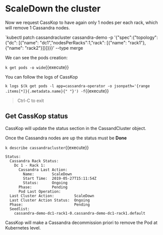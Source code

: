 

# ScaleDown the cluster

Now we request CassKop to have again only 1 nodes per each rack, which will remove 1 Cassandra nodes.

`kubectl patch cassandracluster cassandra-demo -p '{"spec":{"topology": {"dc": [{"name": "dc1","nodesPerRacks":1,"rack": [{"name": "rack1"},{"name": "rack2"}]}]}}}' --type merge

We can see the pods creation: 

`k get pods -o wide`{{execute}}

You can follow the logs of CassKop 

`k logs $(k get pods -l app=cassandra-operator -o jsonpath='{range .items[*]}{.metadata.name}{" "}') -f`{{execute}}

> Ctrl-C to exit


## Get CassKop status

CassKop will update the status section in the CassandCluster object.

Once the Cassandra nodes are up the status must be **Done**

`k describe cassandracluster`{{execute}}
```
Status:
  Cassandra Rack Status:
    Dc 1 - Rack 1:
      Cassandra Last Action:
        Name:        ScaleDown
        Start Time:  2019-05-27T15:11:54Z
        Status:      Ongoing
      Phase:         Pending
      Pod Last Operation:
  Last Cluster Action:         ScaleDown
  Last Cluster Action Status:  Ongoing
  Phase:                       Pending
  Seedlist:
    cassandra-demo-dc1-rack1-0.cassandra-demo-dc1-rack1.default
```

CassKop will make a Cassandra decommission priori to remove the Pod at Kubernetes level.

